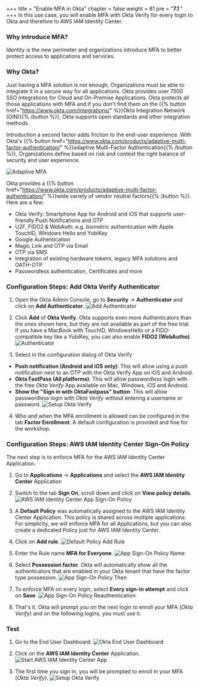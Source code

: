 +++
title = "Enable MFA in Okta"
chapter = false
weight = 81
pre = "<b>7.1 </b>"
+++
In this use case, you will enable MFA with Okta Verify for every login to Okta and therefore to AWS IAM Identity Center.

### Why introduce MFA?
Identity is the new perimeter and organizations introduce MFA to better protect access to applications and services.

### Why Okta?
Just having a MFA solution is not enough, Organizations must be able to integrate it in a secure way for all applications. Okta provides over 7500 SSO Integrations for Cloud and On-Premise Applications. Okta protects all those applications with MFA and if you don't find them on the {{% button href="https://www.okta.com/integrations/" %}}Okta Integration Network (OIN){{% /button %}}, Okta supports open standards and other integration methods.

Introduction a second factor adds friction to the end-user experience. With Okta's {{% button href="https://www.okta.com/products/adaptive-multi-factor-authentication/" %}}adaptive Multi-Factor Authentication{{% /button %}}, Organizations define based on risk and context the right balance of security and user experience.

![Adaptive MFA](/images/7_adaptive_mfa.png)

Okta provides a {{% button href="https://www.okta.com/products/adaptive-multi-factor-authentication/" %}}wide variety of vendor neutral factors{{% /button %}}. Here are a few:

- Okta Verify: Smartphone App for Android and iOS that supports user-friendly Push Notifications and OTP
- U2F, FIDO2 & WebAuth: e.g. biometric authentication with Apple TouchID, Windows Hello and YubiKey
- Google Authentication
- Magic Link and OTP via Email
- OTP via SMS
- Integration of existing hardware tokens, legacy MFA solutions and OATH-OTP
- Passwordless authentication, Certificates and more

### Configuration Steps: Add Okta Verify Authenticator

1. Open the Okta Admin Console, go to **Security** -> **Authenticator** and click on **Add Authenticator**.
![Add Authenticator](/images/740_add_authenticator.png)

2. Click **Add** of **Okta Verify**. Okta supports even more Authenticators than the ones shown here, but they are not available as part of the free trial.
If you have a MacBook with TouchID, WindowsHello or a FIDO-compatible key like a YubiKey, you can also enable **FIDO2 (WebAuthn)**.
![Authenticator](/images/741_authenticators.png)

3. Select in the configuration dialog of Okta Verify

- **Push notification (Android and iOS only)**: This will allow using a push notification next to an OTP with the Okta Verify App on iOS and Android.
- **Okta FastPass (All platforms)**: This will allow passwordless login with the free *Okta Verify* App available on Mac, Windows, iOS and Android.
- **Show the "Sign in with OktaFastpass" button**: This will allow passwordless login with *Okta Verify* without entering a username or password.
![Setup Okta Verify](/images/742_okta_verify_setup.png)

4. Who and when the MFA enrollment is allowed can be configured in the tab **Factor Enrollment**. A default configuration is provided and fine for the workshop.

### Configuration Steps: AWS IAM Identity Center Sign-On Policy

The next step is to enforce MFA for the AWS IAM Identity Center Application.

1. Go to **Applications** -> **Applications** and select the **AWS IAM Identity Center** Application
2. Switch to the tab **Sign On**, scroll down and click on **View policy details**.
![AWS IAM Identity Center App Sign-On Policy](/images/743_aws_sso_sign_on_policy.png)

3. A **Default Policy** was automatically assigned to the AWS IAM Identity Center Application.
This policy is shared across multiple applications. For simplicity, we will enforce MFA for all Applications, but you can also create a dedicated Policy just for AWS IAM Identity Center.

4. Click on **Add rule**.
![Default Policy Add Rule](/images/744_default_policy_add_rule.png)

5. Enter the Rule name **MFA for Everyone**.
![App Sign-On Policy Name](/images/745_app_sign_on_rule_name.png)

6. Select **Possession factor**. Okta will automatically show all the authenticators that are enabled in your Okta tenant that have the factor type possession.
![App Sign-On Policy Then](/images/746_app_sign_on_rule_then.png)

7. To enforce MFA on every login, select **Every sign-in attempt** and click on **Save**.
![App Sign-On Policy Reauthentication](/images/747_app_sign_on_rule_reauthentication.png)

8. That's it. Okta will prompt you on the next login to enroll your MFA (*Okta Verify*) and on the following logins, you must use it.

### Test
1. Go to the End User Dashboard.
![Okta End User Dashboard](/images/280_open_end_user_dashboard.png)

2. Click on the **AWS IAM Identity Center** Application.
![Start AWS IAM Identity Center App](/images/290_start_aws_sso_app.png)

3. The first time you sign in, you will be prompted to enroll in your MFA (*Okta Verify*).
![Setup Okta Verify](/images/703_setup_okta_verify.png)